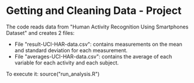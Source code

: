 # Getting and Cleaning Data - Project

The code reads data from "Human Activity Recognition Using Smartphones Dataset" and creates 2 files:
* File "result-UCI-HAR-data.csv": contains measurements on the mean and standard deviation for each measurement.
* File "averages-UCI-HAR-data.csv": contains the average of each variable for each activity and each subject.

To execute it:
source("run_analysis.R")
